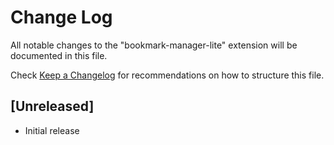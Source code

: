 # Change Log

All notable changes to the "bookmark-manager-lite" extension will be documented in this file.

Check [Keep a Changelog](http://keepachangelog.com/) for recommendations on how to structure this file.

## [Unreleased]

- Initial release